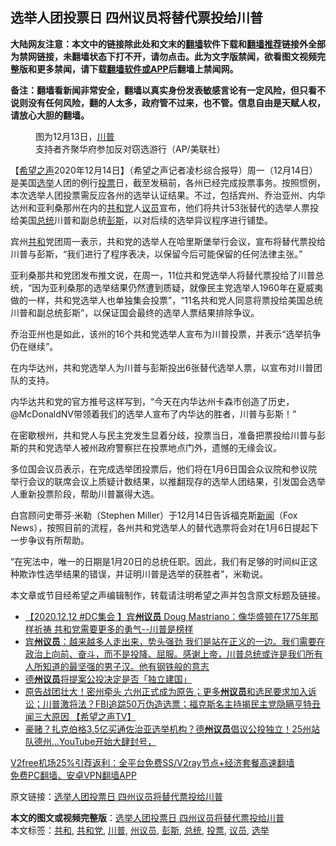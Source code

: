  <h2>选举人团投票日 四州议员将替代票投给川普</h2> <p class="notice"><b>大陆网友注意：本文中的链接除此处和文末的<a href="https://github.com/bannedbook/fanqiang" >翻墙</a>软件下载和<a href="https://github.com/killgcd/justmysocks/blob/master/README.md">翻墙推荐</a>链接外全部为禁网链接，未翻墙状态下打不开，请勿点击。此为文字版禁闻，欲看图文视频完整版和更多禁闻，请下载<a href="https://github.com/bannedbook/fanqiang">翻墙软件或APP</a>后翻墙上禁闻网。</p><p>备注：翻墙看新闻非常安全，翻墙以真实身份发表敏感言论有一定风险，但只看不说则没有任何风险，翻的人太多，政府管不过来，也不管。信息自由是天赋人权，请放心大胆的翻墙。</b></p>  <div class="entry"> <figure><figcaption>图为12月13日，<a href="https://www.bannedbook.org/bnews/tag/%e5%b7%9d%e6%99%ae/" class="st_tag internal_tag" rel="tag" title="标签 川普 下的日志">川普</a>支持者齐聚华府参加反对窃选游行（AP/美联社）</figcaption></figure> <p>【<span class='wp_keywordlink_affiliate'><a href="https://www.soundofhope.org" title="希望之声" target="_blank">希望之声</a></span>2020年12月14日】（希望之声记者凌杉综合报导）周一（12月14日）是美国<a href="https://www.bannedbook.org/bnews/tag/%e9%80%89%e4%b8%be/" class="st_tag internal_tag" rel="tag" title="标签 选举 下的日志">选举</a>人团的例行<a href="https://www.bannedbook.org/bnews/tag/%E6%8A%95%E7%A5%A8/" class="st_tag internal_tag" rel="tag" title="标签 投票 下的日志">投票</a>日，截至发稿前，各州已经完成投票事务。按照惯例，本次选举人团投票需反应各州的选举认证结果。不过，包括宾州、乔治亚州、内华达州和亚利桑那州在内的<a href="https://www.bannedbook.org/bnews/tag/%e5%85%b1%e5%92%8c%e5%85%9a/" class="st_tag internal_tag" rel="tag" title="标签 共和党 下的日志">共和党</a>人<a href="https://www.bannedbook.org/bnews/tag/%e8%ae%ae%e5%91%98/" class="st_tag internal_tag" rel="tag" title="标签 议员 下的日志">议员</a>宣布，他们将共计53张替代的选举人票投给美国<a href="https://www.bannedbook.org/bnews/tag/%e6%80%bb%e7%bb%9f/" class="st_tag internal_tag" rel="tag" title="标签 总统 下的日志">总统</a>川普和副总统<a href="https://www.bannedbook.org/bnews/tag/%e5%bd%ad%e6%96%af/" class="st_tag internal_tag" rel="tag" title="标签 彭斯 下的日志">彭斯</a>，以对后续的选举异议程序进行铺垫。</p> <p>宾州<a href="https://www.bannedbook.org/bnews/tag/%E5%85%B1%E5%92%8C/" class="st_tag internal_tag" rel="tag" title="标签 共和 下的日志">共和</a>党团周一表示，共和党的选举人在哈里斯堡举行会议，宣布将替代票投给川普与彭斯，“我们进行了程序表决，以保留今后可能保留的任何法律主张。”</p> <p>亚利桑那共和党团发布推文说，在周一，11位共和党选举人将替代票投给了川普总统，“因为亚利桑那的选举结果仍然遭到质疑，就像民主党选举人1960年在夏威夷做的一样，共和党选举人也单独集会投票”，“11名共和党人同意将票投给美国总统川普和副总统彭斯”，以保证国会最终的选举人票结果排除争议。</p> <p></p>  <p>乔治亚州也是如此，该州的16个共和党选举人宣布为川普投票，并表示“选举抗争仍在继续”。</p> <p>在内华达州，共和党选举人为川普与彭斯投出6张替代选举人票，以宣布对川普团队的支持。</p> <p>内华达共和党的官方推号这样写到，“今天在内华达州卡森市创造了历史，@McDonaldNV带领着我们的选举人宣布了内华达的胜者，川普与彭斯！”</p> <p>在密歇根州，共和党人与民主党发生显着分歧，投票当日，准备把票投给川普与彭斯的共和党选举人被州政府警察拦在投票地点门外，遗憾的无缘会议。</p>  <p>多位国会议员表示，在完成选举团投票后，他们将在1月6日国会众议院和参议院举行会议的联席会议上质疑计数结果，以推翻现存的选举人团结果，引发国会选举人重新投票阶段，帮助川普赢得大选。</p> <p>白宫顾问史蒂芬·米勒（Stephen Miller）于12月14日告诉福克斯<span class='wp_keywordlink_affiliate'><a href="https://www.bannedbook.org/" title="新闻">新闻</a></span>（Fox News），按照目前的流程，各州共和党选举人的替代选票将会对在1月6日提起下一步争议有所帮助。</p> <p>“在宪法中，唯一的日期是1月20日的总统任职。因此，我们有足够的时间纠正这种欺诈性选举结果的错误，并证明川普是选举的获胜者”，米勒说。</p> <p>本文章或节目经希望之声编辑制作，转载请注明希望之声并包含原文标题及链接。</p>  <ul class='op-related-articles' title='相关阅读'> <li><a href='https://www.bannedbook.org/bnews/bannedvideo/20201215/1447868.html' target='_blank'>【2020.12.12 #DC集会 】宾<b>州议员</b> Doug Mastriano：像华盛顿在1775年那样祈祷 共和党需要更多的勇气--川普是榜样</a></li> <li><a href='https://www.bannedbook.org/bnews/bannedvideo/20201214/1447349.html' target='_blank'>宾<b>州议员</b>：越来越多人走出来，势头强劲 我们是站在正义的一边。我们需要在政治上向前、奋斗，而不是投降、屈服。感谢上帝，川普总统或许是我们所有人所知道的最坚强的男子汉。他有钢铁般的意志</a></li> <li><a href='https://www.bannedbook.org/bnews/cnnews/20201212/1446153.html' target='_blank'>德<b>州议员</b>将提案公投决定是否「独立建国」</a></li> <li><a href='https://www.bannedbook.org/bnews/cbnews/20201212/1446054.html' target='_blank'>原告战团壮大！密州牵头 六州正式成为原告；更多<b>州议员</b>和选民要求加入诉讼；川普激将法？FBI追踪50万伪造选票；福克斯名主持揭民主党隐瞒亨特丑闻三大原因 【希望之声TV】</a></li> <li><a href='https://www.bannedbook.org/bnews/comments/20201212/1446039.html' target='_blank'>豪赌？扎克伯格3.5亿买通佐治亚选举机构？德<b>州议员</b>倡议公投独立！25州站队德州…YouTube开始大肆封号，</a></li> </ul> <p class="texttj"> <a href="https://github.com/bannedbook/fanqiang/wiki/V2ray%E6%9C%BA%E5%9C%BA" target="_blank">V2free机场25%引荐返利：全平台免费SS/V2ray节点+经济套餐高速翻墙</a><br/> <a href="https://github.com/bannedbook/fanqiang/wiki/%E7%A6%81%E9%97%BB%E7%BD%91%E5%AE%89%E5%8D%93%E7%BF%BB%E5%A2%99%E6%96%B0%E9%97%BBAPP" target="_blank">免费PC翻墙、安卓VPN翻墙APP</a></p><p>原文链接：<a class="src_link"  href="https://www.soundofhope.org/post/453610" target="_blank">选举人团投票日 四州议员将替代票投给川普</a></p><a name='sharetosocial'></a>       <div><b>本文的图文或视频完整版</b>：<a href='https://www.bannedbook.org/bnews/comments/20201215/1447927.html'>选举人团投票日 四州议员将替代票投给川普</a></div>  </div><!--END ENTRY--> <div class="postfooter"> <div>本文标签：<a href="https://www.bannedbook.org/bnews/tag/%E5%85%B1%E5%92%8C/" rel="tag">共和</a>, <a href="https://www.bannedbook.org/bnews/tag/%e5%85%b1%e5%92%8c%e5%85%9a/" rel="tag">共和党</a>, <a href="https://www.bannedbook.org/bnews/tag/%e5%b7%9d%e6%99%ae/" rel="tag">川普</a>, <a href="https://www.bannedbook.org/bnews/tag/%e5%b7%9e%e8%ae%ae%e5%91%98/" rel="tag">州议员</a>, <a href="https://www.bannedbook.org/bnews/tag/%e5%bd%ad%e6%96%af/" rel="tag">彭斯</a>, <a href="https://www.bannedbook.org/bnews/tag/%e6%80%bb%e7%bb%9f/" rel="tag">总统</a>, <a href="https://www.bannedbook.org/bnews/tag/%E6%8A%95%E7%A5%A8/" rel="tag">投票</a>, <a href="https://www.bannedbook.org/bnews/tag/%e8%ae%ae%e5%91%98/" rel="tag">议员</a>, <a href="https://www.bannedbook.org/bnews/tag/%e9%80%89%e4%b8%be/" rel="tag">选举</a></div>  </div><!--END POSTFOOTER--> 